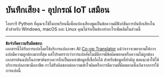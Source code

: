 <!--
CO_OP_TRANSLATOR_METADATA:
{
  "original_hash": "e4f2925acb211765889c3b51b9116ceb",
  "translation_date": "2025-08-27T20:37:01+00:00",
  "source_file": "6-consumer/lessons/1-speech-recognition/virtual-device-audio.md",
  "language_code": "th"
}
-->
# บันทึกเสียง - อุปกรณ์ IoT เสมือน

ไลบรารี Python ที่คุณจะใช้ในบทเรียนนี้เพื่อแปลงเสียงพูดเป็นข้อความมีฟังก์ชันการบันทึกเสียงในตัวสำหรับ Windows, macOS และ Linux คุณไม่จำเป็นต้องทำอะไรเพิ่มเติมในส่วนนี้

---

**ข้อจำกัดความรับผิดชอบ**:  
เอกสารนี้ได้รับการแปลโดยใช้บริการแปลภาษา AI [Co-op Translator](https://github.com/Azure/co-op-translator) แม้ว่าเราจะพยายามให้การแปลมีความถูกต้องมากที่สุด แต่โปรดทราบว่าการแปลอัตโนมัติอาจมีข้อผิดพลาดหรือความไม่ถูกต้อง เอกสารต้นฉบับในภาษาต้นทางควรถือเป็นแหล่งข้อมูลที่เชื่อถือได้ สำหรับข้อมูลที่สำคัญ ขอแนะนำให้ใช้บริการแปลภาษามืออาชีพ เราไม่รับผิดชอบต่อความเข้าใจผิดหรือการตีความที่ผิดพลาดซึ่งเกิดจากการใช้การแปลนี้